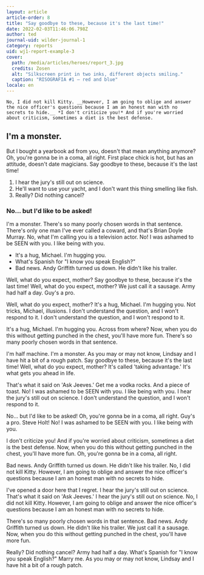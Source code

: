 ```yaml
---
layout: article
article-order: 8
title: "Say goodbye to these, because it's the last time!"
date: 2022-02-03T11:46:06.798Z
author: ted
journal-uid: wilder-journal-1
category: reports
uid: wj1-report-example-3
cover: 
  path: /media/articles/heroes/report_3.jpg
  credits: Zosen
  alt: "Silkscreen print in two inks, different objects smiling."
  caption: "RISOGRAFIA #1 — red and blue"
locale: en
---
```


    No, I did not kill Kitty. __However, I am going to oblige and answer the nice officer's questions because I am an honest man with no secrets to hide.__ *I don't criticize you!* And if you're worried about criticism, sometimes a diet is the best defense.

## I'm a monster.

But I bought a yearbook ad from you, doesn't that mean anything anymore? Oh, you're gonna be in a coma, all right. First place chick is hot, but has an attitude, doesn't date magicians. Say goodbye to these, because it's the last time!

1. I hear the jury's still out on science.
2. He'll want to use your yacht, and I don't want this thing smelling like fish.
3. Really? Did nothing cancel?

### No… but I'd like to be asked!

I'm a monster. There's so many poorly chosen words in that sentence. There's only one man I've ever called a coward, and that's Brian Doyle Murray. No, what I'm calling you is a television actor. No! I was ashamed to be SEEN with you. I like being with you.

* It's a hug, Michael. I'm hugging you.
* What's Spanish for "I know you speak English?"
* Bad news. Andy Griffith turned us down. He didn't like his trailer.

Well, what do you expect, mother? Say goodbye to these, because it's the last time! Well, what do you expect, mother? We just call it a sausage. Army had half a day. Guy's a pro.

Well, what do you expect, mother? It's a hug, Michael. I'm hugging you. Not tricks, Michael, illusions. I don't understand the question, and I won't respond to it. I don't understand the question, and I won't respond to it.

It's a hug, Michael. I'm hugging you. Across from where? Now, when you do this without getting punched in the chest, you'll have more fun. There's so many poorly chosen words in that sentence.

I'm half machine. I'm a monster. As you may or may not know, Lindsay and I have hit a bit of a rough patch. Say goodbye to these, because it's the last time! Well, what do you expect, mother? It's called 'taking advantage.' It's what gets you ahead in life.

That's what it said on 'Ask Jeeves.' Get me a vodka rocks. And a piece of toast. No! I was ashamed to be SEEN with you. I like being with you. I hear the jury's still out on science. I don't understand the question, and I won't respond to it.

No… but I'd like to be asked! Oh, you're gonna be in a coma, all right. Guy's a pro. Steve Holt! No! I was ashamed to be SEEN with you. I like being with you.

I don't criticize you! And if you're worried about criticism, sometimes a diet is the best defense. Now, when you do this without getting punched in the chest, you'll have more fun. Oh, you're gonna be in a coma, all right.

Bad news. Andy Griffith turned us down. He didn't like his trailer. No, I did not kill Kitty. However, I am going to oblige and answer the nice officer's questions because I am an honest man with no secrets to hide.

I've opened a door here that I regret. I hear the jury's still out on science. That's what it said on 'Ask Jeeves.' I hear the jury's still out on science. No, I did not kill Kitty. However, I am going to oblige and answer the nice officer's questions because I am an honest man with no secrets to hide.

There's so many poorly chosen words in that sentence. Bad news. Andy Griffith turned us down. He didn't like his trailer. We just call it a sausage. Now, when you do this without getting punched in the chest, you'll have more fun.

Really? Did nothing cancel? Army had half a day. What's Spanish for "I know you speak English?" Marry me. As you may or may not know, Lindsay and I have hit a bit of a rough patch.

